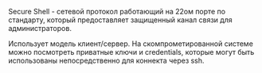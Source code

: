Secure Shell - сетевой протокол работающий на 22ом порте по стандарту, который предоставляет защищенный канал связи для администраторов.

Использует модель клиент/сервер. На скомпрометированной системе можно посмотреть приватные ключи и credentials, которые могут быть использованы непосредственно для коннекта через ssh.